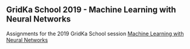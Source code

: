 ## GridKa School 2019 - Machine Learning with Neural Networks

Assignments for the 2019 GridKa School session [Machine Learning with Neural Networks](https://indico.scc.kit.edu/event/460/contributions/5472/)

